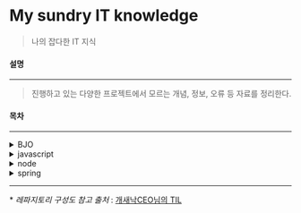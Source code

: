 My sundry IT knowledge
===
> 나의 잡다한 IT 지식

#### 설명
---
> 진행하고 있는 다양한 프로젝트에서 모르는 개념, 정보, 오류 등 자료를 정리한다.

#### 목차
---
<details markdown="1">
<summary> BJO </summary>
- [10809번 문제](https://github.com/KimSoyoung227/til/blob/master/BJO/%5B20210107%5D%2010809%EB%AC%B8%EC%A0%9C.md)
</details>
<details markdown="1">
<summary> javascript </summary>
  - [javascript란](https://github.com/KimSoyoung227/til/blob/master/javascript/%5B20191112%5D%20javascript%EB%9E%80.md)
</details>
<details markdown="1">
<summary> node </summary>
    - [express란](https://github.com/KimSoyoung227/til/blob/master/node/%5B20191112%5D%20express%EB%9E%80.md)
    - [nodejs란](https://github.com/KimSoyoung227/til/blob/master/node/%5B20191112%5D%20nodejs%EB%9E%80.md)
</details>
<details markdown="1">
<summary> spring </summary>
      - [Address already in use 에러](https://github.com/KimSoyoung227/til/blob/master/spring/%5B20191030%5D%20Address%20already%20in%20use%20%EC%97%90%EB%9F%AC.md)
      - [tiles 적용 중 Attribute 'body' not found 에러](https://github.com/KimSoyoung227/til/blob/master/spring/%5B20191031%5D%20tiles%20%EC%A0%81%EC%9A%A9%20%EC%A4%91%20Attribute%20'body'%20not%20found%20%EC%97%90%EB%9F%AC.md)
</details>



---
\* _레파지토리 구성도 참고 출처_ : [개새낙CEO님의 TIL](https://github.com/yj-oh/til#-database)